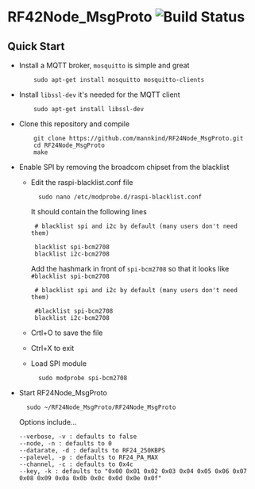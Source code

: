 # RF42Node_MsgProto ![Build Status](https://travis-ci.org/mannkind/RF24Node_MsgProto.svg)

## Quick Start

* Install a MQTT broker, `mosquitto` is simple and great

          sudo apt-get install mosquitto mosquitto-clients

* Install `libssl-dev` it's needed for the MQTT client

          sudo apt-get install libssl-dev

* Clone this repository and compile

          git clone https://github.com/mannkind/RF24Node_MsgProto.git
          cd RF24Node_MsgProto
          make

* Enable SPI by removing the broadcom chipset from the blacklist
  * Edit the raspi-blacklist.conf file

          sudo nano /etc/modprobe.d/raspi-blacklist.conf

    It should contain the following lines

         # blacklist spi and i2c by default (many users don't need them)

         blacklist spi-bcm2708
         blacklist i2c-bcm2708
    
    Add the hashmark in front of `spi-bcm2708` so that it looks like `#blacklist spi-bcm2708`
    
         # blacklist spi and i2c by default (many users don't need them)

         #blacklist spi-bcm2708
         blacklist i2c-bcm2708

  * Crtl+O to save the file
  * Ctrl+X to exit
  * Load SPI module

          sudo modprobe spi-bcm2708
    
* Start RF24Node_MsgProto

        sudo ~/RF24Node_MsgProto/RF24Node_MsgProto

  Options include...
  
      --verbose, -v : defaults to false  
      --node, -n : defaults to 0  
      --datarate, -d : defaults to RF24_250KBPS   
      --palevel, -p : defaults to RF24_PA_MAX  
      --channel, -c : defaults to 0x4c  
      --key, -k : defaults to "0x00 0x01 0x02 0x03 0x04 0x05 0x06 0x07 0x08 0x09 0x0a 0x0b 0x0c 0x0d 0x0e 0x0f"  
